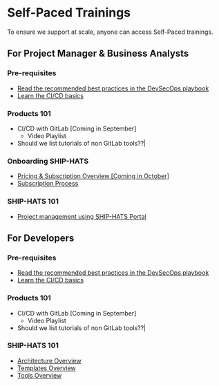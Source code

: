 # Self-Paced Trainings

To ensure we support at scale, anyone can access Self-Paced trainings. 

## For Project Manager & Business Analysts

### Pre-requisites

- [Read the recommended best practices in the DevSecOps playbook](https://docs.developer.tech.gov.sg/docs/devsecops-playbook/)
- [Learn the CI/CD basics]()

<!--
|Pre-requisites||
|---|---|
[DevSecOps](https://docs.developer.tech.gov.sg/docs/devsecops-playbook/) – read the recommended best practices in the playbook|Tech Doc
CI/CD basics|Self-learn
-->

### Products 101
- CI/CD with GitLab [Coming in September]
    - Video Playlist
- Should we list tutorials of non GitLab tools??|

<!--
|Products 101||
|---|---|
CI/CD with GitLab [Coming in September]|Video Playlist
Should we list tutorials of non GitLab tools??|
-->
 

### Onboarding SHIP-HATS

- [Pricing & Subscription Overview [Coming in October]]()
- [Subscription Process](subscription) 

<!--
|Onboarding SHIP-HATS||
|---|---|
Pricing & Subscription Overview [Coming in October]|Video
Subscription Process |Tech Doc
-->

### SHIP-HATS 101

- [Project management using SHIP-HATS Portal]()

<!--
|SHIP-HATS 101||
|---|---|
Project management using SHIP-HATS Portal|Tech Doc
-->


## For Developers

### Pre-requisites

- [Read the recommended best practices in the DevSecOps playbook](https://docs.developer.tech.gov.sg/docs/devsecops-playbook/)
- [Learn the CI/CD basics]()

### Products 101

- CI/CD with GitLab [Coming in September]
    - Video Playlist
- Should we list tutorials of non GitLab tools??|
 

### SHIP-HATS 101

- [Architecture Overview](architecture)
- [Templates Overview](templates)
- [Tools Overview]()

<!--
|Topic|Resources|
|---|---|
Architecture Overview | Tech Doc
Templates Overview |Tech Doc
Tools Overview|Tech Doc
-->